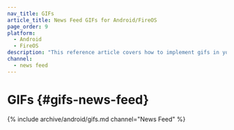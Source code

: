 ```yaml
---
nav_title: GIFs
article_title: News Feed GIFs for Android/FireOS
page_order: 9
platform:
  - Android
  - FireOS
description: "This reference article covers how to implement gifs in your News Feed for your Android applciation."
channel:
  - news feed
---
```


# GIFs {#gifs-news-feed}

{% include archive/android/gifs.md channel="News Feed" %}

